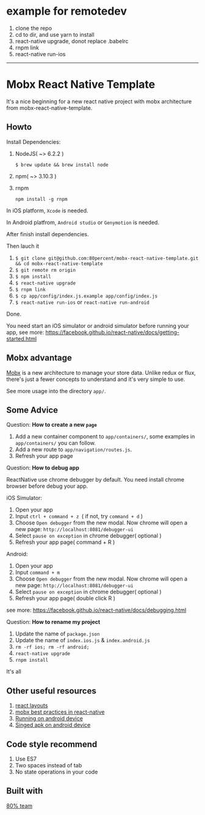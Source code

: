 # example for remotedev
1. clone the repo
2. cd to dir, and use yarn to install
3. react-native upgrade, donot replace .babelrc
4. rnpm link
5. react-native run-ios



--------

# Mobx React Native Template

It's a nice beginning for a new react native project with mobx architecture from mobx-react-native-template.

## Howto

Install Dependencies:

1. NodeJS( ~> 6.2.2 )

   `$ brew update && brew install node`

2. npm( ~> 3.10.3 )

3. rnpm

    `npm install -g rnpm`

In iOS platform, `Xcode` is needed.

In Android platfrom, `Android studio` or `Genymotion` is needed.

After finish install dependencies.

Then lauch it

1. `$ git clone git@github.com:80percent/mobx-react-native-template.git && cd mobx-react-native-template`
2. `$ git remote rm origin`
2. `$ npm install`
3. `$ react-native upgrade`
4. `$ rnpm link`
5. `$ cp app/config/index.js.example app/config/index.js`
6. `$ react-native run-ios` or `react-native run-android`

Done.

You need start an iOS simulator or android simulator before running your app, see more: https://facebook.github.io/react-native/docs/getting-started.html

## Mobx advantage

[Mobx](https://github.com/mobxjs/mobx) is a new architecture to manage your store data. Unlike redux or flux, there's just a fewer concepts to understand and it's very simple to use.

See more usage into the directory `app/`.

## Some Advice

Question: **How to create a new `page`**

1. Add a new container component to `app/containers/`, some examples in `app/containers/` you can follow.
2. Add a new route to `app/navigation/routes.js`.
3. Refresh your app page

Question: **How to debug app**

ReactNative use chrome debugger by default. You need install chrome browser before debug your app.

iOS Simulator:

1. Open your app
2. Input `ctrl + command + z `( if not, try `command + d` )
3. Choose `Open debugger` from the new modal. Now chrome will open a new page: `http://localhost:8081/debugger-ui`
4. Select `pause on exception` in chrome debugger( optional )
5. Refresh your app page( command + R )

Android:

1. Open your app
2. Input `command + m`
3. Choose `Open debugger` from the new modal. Now chrome will open a new page: `http://localhost:8081/debugger-ui`
4. Select `pause on exception` in chrome debugger( optional )
5. Refresh your app page( double click R )

see more: https://facebook.github.io/react-native/docs/debugging.html

Question: **How to rename my project**

1. Update the name of `package.json`
2. Update the name of `index.ios.js` & `index.android.js`
3. `rm -rf ios; rm -rf android;`
4. `react-native upgrade`
5. `rnpm install`

It's all


## Other useful resources

1. [react layouts](https://facebook.github.io/react-native/docs/layout-props.html)
2. [mobx best practices in react-native](http://mobxjs.github.io/mobx/best/pitfalls.html)
3. [Running on android device](http://reactnative.cn/docs/0.28/running-on-device-android.html#content)
4. [Singed apk on android device](http://reactnative.cn/docs/0.28/signed-apk-android.html#content)

## Code style recommend

1. Use ES7
2. Two spaces instead of tab
3. No state operations in your code

## Built with

[80% team](https://www.80percent.io)
